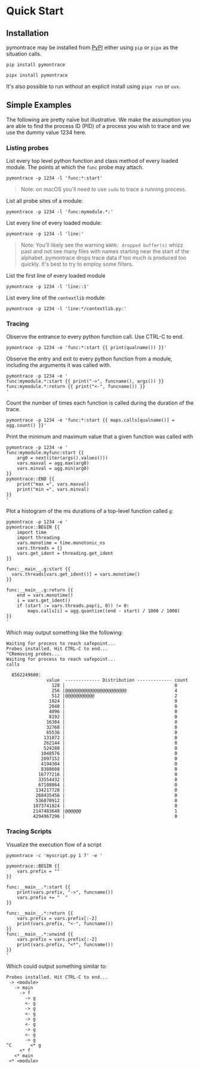 # Quick Start

## Installation

pymontrace may be installed from [PyPI](https://pypi.org/project/pymontrace/)
either using `pip` or `pipx` as the situation calls.

```shell
pip install pymontrace
```

```shell
pipx install pymontrace
```

It's also possible to run without an explicit install using `pipx run` or
`uvx`.


## Simple Examples

The following are pretty naïve but illustrative.
We make the assumption you are able to find the process ID (PID) of a process
you wish to trace and we use the dummy value 1234 here.

### Listing probes

List every top level python function and class method of every loaded module.
The points at which the `func` probe may attach.

```shell
pymontrace -p 1234 -l 'func:*:start'
```

> Note: on macOS you'll need to use `sudo` to trace a running process.

List all probe sites of a module:

```shell
pymontrace -p 1234 -l 'func:mymodule.*:'
```

List every line of every loaded module:

```shell
pymontrace -p 1234 -l 'line:'
```

> Note: You'll likely see the warning `WARN: dropped buffer(s)` whizz past
> and not see many files with names starting near the start of the alphabet.
> pymontrace drops trace data if too much is produced too quickly. It's best
> to try to employ some filters.

List the first line of every loaded module

```shell
pymontrace -p 1234 -l 'line::1'
```

List every line of the `contextlib` module:

```shell
pymontrace -p 1234 -l 'line:*/contextlib.py:'
```

### Tracing

Observe the entrance to every python function call. Use CTRL-C to end.

```shell
pymontrace -p 1234 -e 'func:*:start {{ print(qualname()) }}'
```

Observe the entry and exit to every python function from a module,
including the arguments it was called with.

```shell
pymontrace -p 1234 -e '
func:mymodule.*:start {{ print("->", funcname(), args()) }}
func:mymodule.*:return {{ print("<-", funcname()) }}
'
```

Count the number of times each function is called during the duration of the
trace.

```shell
pymontrace -p 1234 -e 'func:*:start {{ maps.calls[qualname()] = agg.count() }}'
```

Print the minimum and maximum value that a given function was called with

```shell
pymontrace -p 1234 -e '
func:mymodule.myfunc:start {{
    arg0 = next(iter(args().values()))
    vars.maxval = agg.max(arg0)
    vars.minval = agg.min(arg0)
}}
pymontrace::END {{
    print("max =", vars.maxval)
    print("min =", vars.minval)
}}
'
```

Plot a histogram of the ms durations of a top-level function called `g`:

```shell
pymontrace -p 1234 -e '
pymontrace::BEGIN {{
    import time
    import threading
    vars.monotime = time.monotonic_ns
    vars.threads = {}
    vars.get_ident = threading.get_ident
}}

func:__main__.g:start {{
  vars.threads[vars.get_ident()] = vars.monotime()
}}

func:__main__.g:return {{
    end = vars.monotime()
    i = vars.get_ident()
    if (start := vars.threads.pop(i, 0)) != 0:
        maps.calls[i] = agg.quantize((end - start) / 1000 / 1000)
}}
'
```

Which may output something like the following:

```
Waiting for process to reach safepoint...
Probes installed. Hit CTRL-C to end...
^CRemoving probes...
Waiting for process to reach safepoint...
calls

  8562249600:
               value  ------------- Distribution ------------- count
                 128 |                                         0
                 256 |@@@@@@@@@@@@@@@@@@@@@@@                  4
                 512 |@@@@@@@@@@@                              2
                1024 |                                         0
                2048 |                                         0
                4096 |                                         0
                8192 |                                         0
               16384 |                                         0
               32768 |                                         0
               65536 |                                         0
              131072 |                                         0
              262144 |                                         0
              524288 |                                         0
             1048576 |                                         0
             2097152 |                                         0
             4194304 |                                         0
             8388608 |                                         0
            16777216 |                                         0
            33554432 |                                         0
            67108864 |                                         0
           134217728 |                                         0
           268435456 |                                         0
           536870912 |                                         0
          1073741824 |                                         0
          2147483648 |@@@@@@                                   1
          4294967296 |                                         0
```

### Tracing Scripts

Visualize the execution flow of a script

```shell
pymontrace -c 'myscript.py 1 7' -e '

pymontrace::BEGIN {{
    vars.prefix = ""
}}

func:__main__.*:start {{
    print(vars.prefix, "->", funcname())
    vars.prefix += "  "
}}

func:__main__.*:return {{
    vars.prefix = vars.prefix[:-2]
    print(vars.prefix, "<-", funcname())
}}
func:__main__.*:unwind {{
    vars.prefix = vars.prefix[:-2]
    print(vars.prefix, "<*", funcname())
}}
'
```

Which could output something similar to:

```
Probes installed. Hit CTRL-C to end...
 -> <module>
   -> main
     -> f
       -> g
       <- g
       -> g
       <- g
       -> g
       <- g
       -> g
       <- g
       -> g
^C       <* g
     <* f
   <* main
 <* <module>
```

